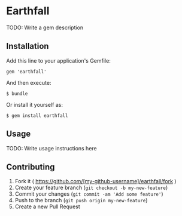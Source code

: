 # Earthfall

TODO: Write a gem description

## Installation

Add this line to your application's Gemfile:

    gem 'earthfall'

And then execute:

    $ bundle

Or install it yourself as:

    $ gem install earthfall

## Usage

TODO: Write usage instructions here

## Contributing

1. Fork it ( https://github.com/[my-github-username]/earthfall/fork )
2. Create your feature branch (`git checkout -b my-new-feature`)
3. Commit your changes (`git commit -am 'Add some feature'`)
4. Push to the branch (`git push origin my-new-feature`)
5. Create a new Pull Request
